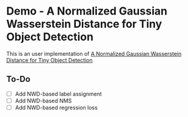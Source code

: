 # Demo - A Normalized Gaussian Wasserstein Distance for Tiny Object Detection 

This is an user implementation of [A Normalized Gaussian Wasserstein Distance for Tiny Object Detection](https://arxiv.org/abs/2110.13389)


## To-Do 

- [ ] Add NWD-based label assignment 
- [ ] Add NWD-based NMS
- [ ] Add NWD-based regression loss
